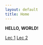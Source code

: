 ```yaml
---
layout: default
title: Home
---
```


**HELLO, WORLD!**

[Lec 1](/pages/lecture_1)
[Lec 2]("/pages/lecture_2)
